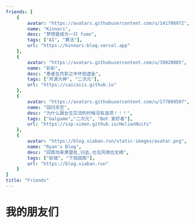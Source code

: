 ```yaml
---
friends: [
    {
        avatar: "https://avatars.githubusercontent.com/u/141706972",
        name: "Kinnari",
        desc: "梦想是成为一只 fumo",
        tags: ["AI", "算法"],
        url: "https://kinnari-blog.vercel.app"
    },
    {
        avatar: "https://avatars.githubusercontent.com/u/39020005",
        name: "彩彩",
        desc: "愚者在月影之中怀抱虚妄",
        tags: ["开源大神", "二次元"],
        url: "https://caicaiis.github.io"
    },
    {
        avatar: "https://avatars.githubusercontent.com/u/177809507",
        name: "回归天空",
        desc: "为什么跟女生交流的时候没有选项！！！",
        tags: ["Galgame","二次元", "Bot 爱好者"],
        url: "https://sxp-simon.github.io/HelianNuits"
    },
    {
        avatar: "https://blog.xiaban.run/static-images/avatar.png",
        name: "Ryan's Blog",
        desc: "回首向来萧瑟处,归去,也无风雨也无晴",
        tags: ["前端", "下班就跑"],
        url: "https://blog.xiaban.run"
    }
]
title: "Friends"
---
```


# 我的朋友们